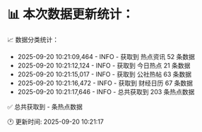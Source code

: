 📊 本次数据更新统计：
==========================

📈 数据分类统计：
- 2025-09-20 10:21:09,464 - INFO - 获取到 热点资讯 52 条数据
- 2025-09-20 10:21:12,124 - INFO - 获取到 今日热点 21 条数据
- 2025-09-20 10:21:15,017 - INFO - 获取到 公社热帖 63 条数据
- 2025-09-20 10:21:16,472 - INFO - 获取到 财经日历 67 条数据
- 2025-09-20 10:21:17,646 - INFO - 总共获取到 203 条热点数据

✅ 总共获取到 - 条热点数据

🕐 更新时间: 2025-09-20 10:21:17
